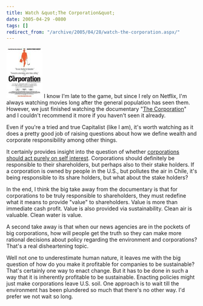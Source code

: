```yaml
---
title: Watch &quot;The Corporation&quot;
date: 2005-04-29 -0800
tags: []
redirect_from: "/archive/2005/04/28/watch-the-corporation.aspx/"
---
```


![The Corporation](/images/TheCorporation.jpg) I know I'm late to the
game, but since I rely on Netflix, I'm always watching movies long after
the general population has seen them. However, we just finished watching
the documentary "[The
Corporation](http://www.netflix.com/MovieDisplay?trkid=73&movieid=60034810)"
and I couldn't recommend it more if you haven't seen it already.

Even if you're a tried and true Capitalist (like I am), it's worth
watching as it does a pretty good job of raising questions about how we
define wealth and corporate responsibility among other things.

It certainly provides insight into the question of whether [corporations
should act purely on self
interest](https://haacked.com/archive/2005/04/24/2818.aspx). Corporations
should definitely be responsible to their shareholders, but perhaps also
to their stake holders. If a corporation is owned by people in the U.S.,
but pollutes the air in Chile, it's being responsible to its share
holders, but what about the stake holders?

In the end, I think the big take away from the documentary is that for
corporations to be truly responsible to shareholders, they must redefine
what it means to provide "value" to shareholders. Value is more than
immediate cash profit. Value is also provided via sustainability. Clean
air is valuable. Clean water is value.

A second take away is that when our news agencies are in the pockets of
big corporations, how will people get the truth so they can make more
rational decisions about policy regarding the environment and
corporations? That's a real disheartening topic.

Well not one to underestimate human nature, it leaves me with the big
question of how do you make it profitable for companies to be
sustainable? That's certainly one way to enact change. But it has to be
done in such a way that it is inherently profitable to be sustainable.
Enacting policies might just make corporations leave U.S. soil. One
approach is to wait till the environment has been plundered so much that
there's no other way. I'd prefer we not wait so long.

